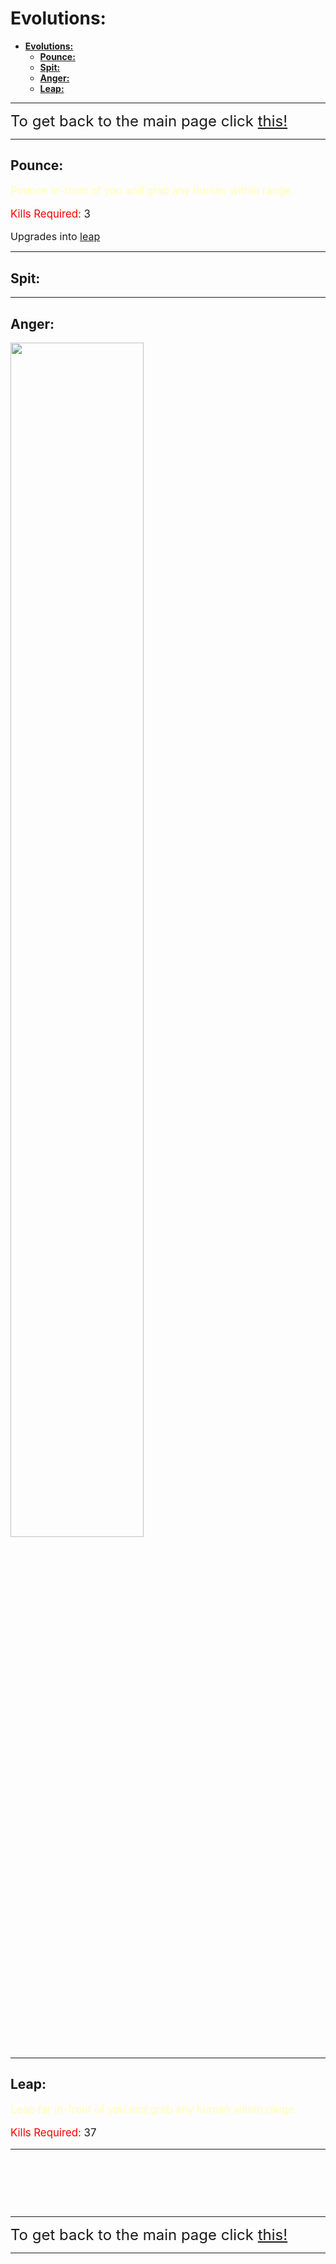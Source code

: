 # **Evolutions:**

- [**Evolutions:**](#evolutions)
  - [**Pounce:**](#pounce)
  - [**Spit:**](#spit)
  - [**Anger:**](#anger)
  - [**Leap:**](#leap)

---

<font size="5">To get back to the main page click <a href="../Unstable-Labs">this!</a></font>

---

## **Pounce:**

<div style="font-size:120%;">
  <p><span style="color:rgb(255,255,180);">Pounce in-front of you and grab any human within range.</span></p>
</div>

<div style="font-size:120%;">
  <p><span style="color:rgb(255,0,0);">Kills Required:</span> 3</p>
</div>

<font size="3">Upgrades into  <a href="https://melancholykoi.github.io/Unstable-Labs/evos#leap">leap</a></font>

---

## **Spit:**

---

## **Anger:**

<img src="https://i.imgur.com/k498w78.mp4" width="65%" height="70%">

---

## **Leap:**

<div style="font-size:120%;">
  <p><span style="color:rgb(255,255,180);">Leap far in-front of you and grab any human within range.</span></p>
</div>

<div style="font-size:120%;">
  <p><span style="color:rgb(255,0,0);">Kills Required:</span> 37</p>
</div>

---


&nbsp;

&nbsp;

&nbsp;


---

<font size="5">To get back to the main page click <a href="../Unstable-Labs">this!</a></font>

---